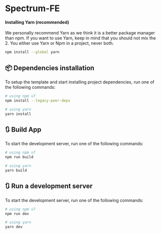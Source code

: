 # Spectrum-FE

#### Installing Yarn (recommended)

We personally recommend Yarn as we think it is a better package manager than npm. If you want to use Yarn, keep in mind that you should not mix the 2. You either use Yarn or Npm in a project, never both.

```bash
npm install --global yarn
```

## 📦 Dependencies installation

To setup the template and start installing project dependencies, run one of the following commands:

```bash
# using npm v7
npm install --legacy-peer-deps

# using yarn
yarn install
```

## 🔃 Build App

To start the development server, run one of the following commands:

```bash
# using npm v7
npm run build

# using yarn
yarn build
```

## 🔃 Run a development server

To start the development server, run one of the following commands:

```bash
# using npm v7
npm run dev

# using yarn
yarn dev
```
